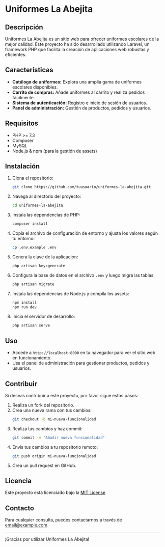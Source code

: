 # Uniformes La Abejita

## Descripción
Uniformes La Abejita es un sitio web para ofrecer uniformes escolares de la mejor calidad. Este proyecto ha sido desarrollado utilizando Laravel, un framework PHP que facilita la creación de aplicaciones web robustas y eficientes.

## Características
- **Catálogo de uniformes:** Explora una amplia gama de uniformes escolares disponibles.
- **Carrito de compras:** Añade uniformes al carrito y realiza pedidos fácilmente.
- **Sistema de autenticación:** Registro e inicio de sesión de usuarios.
- **Panel de administración:** Gestión de productos, pedidos y usuarios.

## Requisitos
- PHP >= 7.3
- Composer
- MySQL
- Node.js & npm (para la gestión de assets)

## Instalación

1. Clona el repositorio:
    ```bash
    git clone https://github.com/tuusuario/uniformes-la-abejita.git
    ```

2. Navega al directorio del proyecto:
    ```bash
    cd uniformes-la-abejita
    ```

3. Instala las dependencias de PHP:
    ```bash
    composer install
    ```

4. Copia el archivo de configuración de entorno y ajusta los valores según tu entorno:
    ```bash
    cp .env.example .env
    ```

5. Genera la clave de la aplicación:
    ```bash
    php artisan key:generate
    ```

6. Configura la base de datos en el archivo `.env` y luego migra las tablas:
    ```bash
    php artisan migrate
    ```

7. Instala las dependencias de Node.js y compila los assets:
    ```bash
    npm install
    npm run dev
    ```

8. Inicia el servidor de desarrollo:
    ```bash
    php artisan serve
    ```

## Uso
- Accede a `http://localhost:8000` en tu navegador para ver el sitio web en funcionamiento.
- Usa el panel de administración para gestionar productos, pedidos y usuarios.

## Contribuir
Si deseas contribuir a este proyecto, por favor sigue estos pasos:

1. Realiza un fork del repositorio.
2. Crea una nueva rama con tus cambios:
    ```bash
    git checkout -b mi-nueva-funcionalidad
    ```
3. Realiza tus cambios y haz commit:
    ```bash
    git commit -m "Añadir nueva funcionalidad"
    ```
4. Envía tus cambios a tu repositorio remoto:
    ```bash
    git push origin mi-nueva-funcionalidad
    ```
5. Crea un pull request en GitHub.

## Licencia
Este proyecto está licenciado bajo la [MIT License](LICENSE).

## Contacto
Para cualquier consulta, puedes contactarnos a través de [email@example.com](mailto:email@example.com).

---

¡Gracias por utilizar Uniformes La Abejita!
